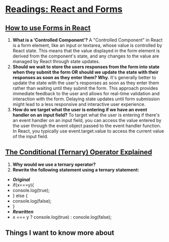 # [Readings: React and Forms](https://github.com/codefellows/seattle-code-301d108/tree/main/class-04)

## [How to use Forms in React](https://www.robinwieruch.de/react-form/)
1. **What is a ‘Controlled Component’?** A "Controlled Component" in React is a form element, like an input or textarea, whose value is controlled by React state. This means that the value displayed in the form element is derived from the component's state, and any changes to the value are managed by React through state updates.
2. **Should we wait to store the users responses from the form into state when they submit the form OR should we update the state with their responses as soon as they enter them? Why.** It's generally better to update the state with the user's responses as soon as they enter them rather than waiting until they submit the form. This approach provides immediate feedback to the user and allows for real-time validation and interaction with the form. Delaying state updates until form submission might lead to a less responsive and interactive user experience.
3. **How do we target what the user is entering if we have an event handler on an input field?** To target what the user is entering if there's an event handler on an input field, you can access the value entered by the user through the event object passed to the event handler function. In React, you typically use event.target.value to access the current value of the input field.

## [The Conditional (Ternary) Operator Explained](https://codeburst.io/javascript-the-conditional-ternary-operator-explained-cac7218beeff?gi=025249561b32)
1. **Why would we use a ternary operator?**
2. **Rewrite the following statement using a ternary statement:**
* ***Original***
* if(x===y){
* console.log(true);
* } else {
* console.log(false);
* }
* ***Rewritten***
* x === y ? console.log(true) : console.log(false);


## Things I want to know more about




   

